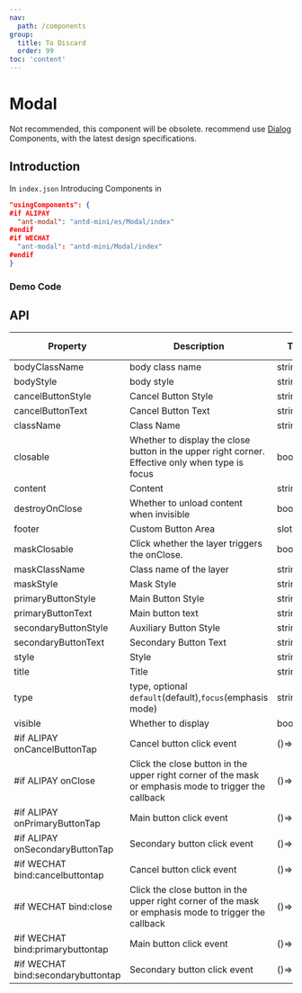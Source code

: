 ```yaml
---
nav:
  path: /components
group:
  title: To Discard
  order: 99
toc: 'content'
---
```


# Modal

Not recommended, this component will be obsolete. recommend use [Dialog](/components/dialog) Components, with the latest design specifications.

## Introduction

In `index.json` Introducing Components in

```json
"usingComponents": {
#if ALIPAY
  "ant-modal": "antd-mini/es/Modal/index"
#endif
#if WECHAT
  "ant-modal": "antd-mini/Modal/index"
#endif
}
```

### Demo Code

<code src='../../demo/pages/Modal/index'></code>

## API

| Property                               | Description                                              | Type         | Default Value    |
| ---------------------------------- | ------------------------------------------------- | ------------ | --------- |
| bodyClassName                      | body class name                                         | string       | -         |
| bodyStyle                          | body style                                         | string       | -         |
| cancelButtonStyle                  | Cancel Button Style                                      | string       | -         |
| cancelButtonText                   | Cancel Button Text                                      | string       | -         |
| className                          | Class Name                                              | string       | -         |
| closable                           | Whether to display the close button in the upper right corner. Effective only when type is focus | boolean      | -         |
| content                            | Content                                              | string\|slot | -         |
| destroyOnClose                     | Whether to unload content when invisible                              | boolean      | false     |
| footer                             | Custom Button Area                                      | slot         | -         |
| maskClosable                       | Click whether the layer triggers the onClose.                          | boolean      | true      |
| maskClassName                      | Class name of the layer                                        | string       | -         |
| maskStyle                          | Mask Style                                        | string       | -         |
| primaryButtonStyle                 | Main Button Style                                        | string       | -         |
| primaryButtonText                  | Main button text                                        | string       | -         |
| secondaryButtonStyle               | Auxiliary Button Style                                      | string       | -         |
| secondaryButtonText                | Secondary Button Text                                      | string       | -         |
| style                              | Style                                              | string       | -         |
| title                              | Title                                              | string\|slot | -         |
| type                               | type, optional `default`(default),`focus`(emphasis mode)     | string       | `default` |
| visible                            | Whether to display                                          | boolean      | false     |
| #if ALIPAY onCancelButtonTap       | Cancel button click event                                  | ()=>void     | -         |
| #if ALIPAY onClose                 | Click the close button in the upper right corner of the mask or emphasis mode to trigger the callback  | ()=>void     | -         |
| #if ALIPAY onPrimaryButtonTap      | Main button click event                                    | ()=>void     | -         |
| #if ALIPAY onSecondaryButtonTap    | Secondary button click event                                  | ()=>void     | -         |
| #if WECHAT bind:cancelbuttontap    | Cancel button click event                                  | ()=>void     | -         |
| #if WECHAT bind:close              | Click the close button in the upper right corner of the mask or emphasis mode to trigger the callback  | ()=>void     | -         |
| #if WECHAT bind:primarybuttontap   | Main button click event                                    | ()=>void     | -         |
| #if WECHAT bind:secondarybuttontap | Secondary button click event                                  | ()=>void     | -         |
